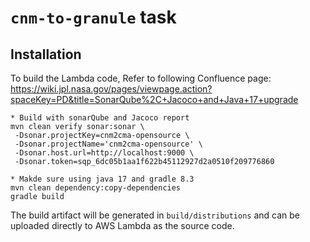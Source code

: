 # `cnm-to-granule` task

## Installation

To build the Lambda code, Refer to following Confluence page:
https://wiki.jpl.nasa.gov/pages/viewpage.action?spaceKey=PD&title=SonarQube%2C+Jacoco+and+Java+17+upgrade
```shell
* Build with sonarQube and Jacoco report
mvn clean verify sonar:sonar \
 -Dsonar.projectKey=cnm2cma-opensource \
 -Dsonar.projectName='cnm2cma-opensource' \
 -Dsonar.host.url=http://localhost:9000 \
 -Dsonar.token=sqp_6dc05b1aa1f622b45112927d2a0510f209776860
 
* Makde sure using java 17 and gradle 8.3
mvn clean dependency:copy-dependencies
gradle build
```

The build artifact will be generated in `build/distributions` and can be uploaded directly to AWS Lambda as the source code.
